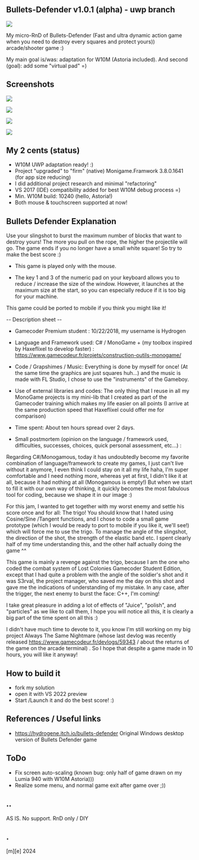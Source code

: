 ## Bullets-Defender v1.0.1 (alpha) - uwp branch
![](Images/logo.png)

My micro-RnD of Bullets-Defender (Fast and ultra dynamic action game when you need to destroy every squares and protect yours)) arcade/shooter game :)

My main goal is/was: adaptation for W10M (Astoria included). 
And second (goal): add some "virtual pad" =)

## Screenshots
![](Images/shot01.png)

![](Images/shot02.png)

![](Images/shot03.png)

![](Images/shot04.png)


## My 2 cents (status)

- W10M UWP adaptation ready! :)
- Project "upgraded" to "firm" (native) Monigame.Framwork 3.8.0.1641 (for app size reducing)
- I did additional project research and minimal "refactoring" 
- VS 2017 (IDE) compatibility added for best W10M debug process =)
- Min. W10M build: 10240 (hello, Astoria!)
- Both mouse & touchscreen supported at now!

## Bullets Defender Explanation
Use your slingshot to burst the maximum number of blocks that want to destroy yours! The more you pull on the rope, the higher the projectile will go. The game ends if you no longer have a small white square! So try to make the best score :) 

- This game is played only with the mouse.

- The key 1 and 3 of the numeric pad on your keyboard allows you to reduce / increase the size of the window. However, it launches at the maximum size at the start, so you can especially reduce if it is too big for your machine.

This game could be ported to mobile if you think you might like it!

-- Description sheet --
- Gamecoder Premium student : 10/22/2018, my username is Hydrogen

- Language and Framework used: C# / MonoGame + (my toolbox inspired by Haxeflixel to develop faster) : https://www.gamecodeur.fr/projets/construction-outils-monogame/

- Code / Grapshimes / Music: Everything is done by myself for once! (At the same time the graphics are just squares huh...) and the music is made with FL Studio, I chose to use the "instruments" of the Gameboy.

- Use of external libraries and codes: The only thing that I reuse in all my MonoGame projects is my mini-lib that I created as part of the Gamecoder training which makes my life easier on all points (I arrive at the same production speed that Haxeflixel could offer me for comparison)

- Time spent: About ten hours spread over 2 days.

- Small postmortem (opinion on the language / framework used, difficulties, successes, choices, quick personal assessment, etc...) : 

Regarding C#/Monogamous, today it has undoubtedly become my favorite combination of language/framework to create my games, I just can't live without it anymore, I even think I could stay on it all my life haha, I'm super comfortable and I need nothing more, whereas yet at first, I didn't like it at all, because it had nothing at all (Monogamous is empty!) But when we start to fill it with our own way of thinking, it quickly becomes the most fabulous tool for coding, because we shape it in our image :)

For this jam, I wanted to get together with my worst enemy and settle his score once and for all: The trigo! You should know that I hated using Cosine/Sine /Tangent functions, and I chose to code a small game prototype (which I would be ready to port to mobile if you like it, we'll see!) which will force me to use the trigo. To manage the angle of the slingshot, the direction of the shot, the strength of the elastic band etc. I spent clearly half of my time understanding this, and the other half actually doing the game ^^ 

This game is mainly a revenge against the trigo, because I am the one who coded the combat system of Lost Colonies Gamecoder Student Edition, except that I had quite a problem with the angle of the soldier's shot and it was S3rval, the project manager, who saved me the day on this shot and gave me the indications of understanding of my mistake. In any case, after the trigger, the next enemy to burst the face: C++, I'm coming!

I take great pleasure in adding a lot of effects of "Juice", "polish", and "particles" as we like to call them, I hope you will notice all this, it is clearly a big part of the time spent on all this :) 

I didn't have much time to devote to it, you know I'm still working on my big project Always The Same Nightmare (whose last devlog was recently released https://www.gamecodeur.fr/devlogs/59343 / about the returns of the game on the arcade terminal) . So I hope that despite a game made in 10 hours, you will like it anyway!

## How to build it
- fork my solution
- open it with VS 2022 preview
- Start /Launch it and do the best score! :)

## References / Useful links
- https://hydrogene.itch.io/bullets-defender Original Windows desktop version of Bullets Defender game

## ToDo
- Fix screen auto-scaling (known bug: only half of game drawn on my Lumia 940 with W10M Astoria)))
- Realize some menu, and normal game exit after game over ;)) 

## ..
AS IS. No support. RnD only / DIY

## .
[m][e] 2024


